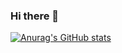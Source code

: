 ### Hi there 👋

[![Anurag's GitHub stats](https://github-readme-stats.vercel.app/api?username=ooioiooGT)](https://github.com/anuraghazra/github-readme-stats)
